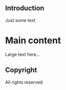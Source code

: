## Introduction
Just some text

# Main content
Large text here...

## Copyright
All rights reserved
